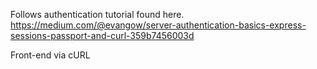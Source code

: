 Follows authentication tutorial found here. https://medium.com/@evangow/server-authentication-basics-express-sessions-passport-and-curl-359b7456003d


Front-end via cURL